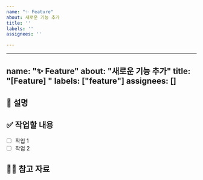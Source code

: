 ```yaml
---
name: "✨ Feature"
about: 새로운 기능 추가
title: ''
labels: ''
assignees: ''

---
```


---
name: "✨ Feature"
about: "새로운 기능 추가"
title: "[Feature] "
labels: ["feature"]
assignees: []
---

## 📄 설명

<!-- 새로운 기능에 대한 설명을 작성해 주세요. 자세히 적을수록 좋습니다! -->

## ✅ 작업할 내용

<!-- 할 일을 체크박스 형태로 작성해주세요. 최대한 세분화 해서 적어주세요! -->
- [ ] 작업 1
- [ ] 작업 2

## 🙋🏻 참고 자료

<!-- 참고 자료가 있다면 작성해 주세요. -->
